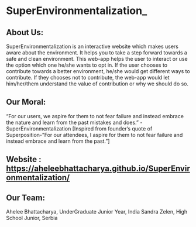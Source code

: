 # SuperEnvironmentalization_

## About Us:
 
SuperEnvironmentalization is an interactive website which makes users aware about the environment. It helps you to take a step forward towards a safe and clean environment. This web-app helps the user to interact or use the option which one he/she wants to opt in. If the user chooses to contribute towards a better environment, he/she would get different ways to contribute. If they chooses not to contribute, the web-app would let him/her/them understand the value of contribution or why we should do so. 
 
## Our Moral:
“For our users, we aspire for them to not fear failure and instead embrace the nature and learn from the past mistakes and does.” - SuperEnvironmentalization
[Inspired from founder’s quote of Superposition-”For our attendees, I aspire for them to not fear failure and instead embrace and learn from the past.”]
 
 ## Website : https://aheleebhattacharya.github.io/SuperEnvironmentalization/
  
## Our Team:
Ahelee Bhattacharya, UnderGraduate Junior Year,  India
Sandra Zelen, High School Junior, Serbia
